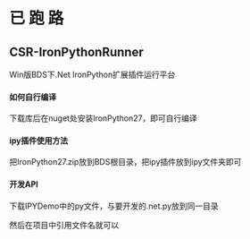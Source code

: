 # 已 跑 路

## CSR-IronPythonRunner
Win版BDS下.Net IronPython扩展插件运行平台

#### 如何自行编译

下载库后在nuget处安装IronPython27，即可自行编译

#### ipy插件使用方法

把IronPython27.zip放到BDS根目录，把ipy插件放到ipy文件夹即可

#### 开发API

下载IPYDemo中的py文件，与要开发的.net.py放到同一目录

然后在项目中引用文件名就可以
